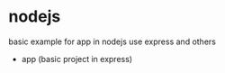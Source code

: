 nodejs
======
basic example for app in nodejs use express and others

- app (basic project in express)
